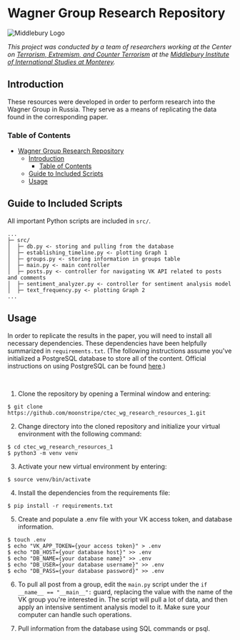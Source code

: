 # Wagner Group Research Repository

![Middlebury Logo](https://avatars.githubusercontent.com/u/65674242?s=200&v=4)

*This project was conducted by a team of researchers working at the Center on [Terrorism, Extremism, and Counter Terrorism](https://www.middlebury.edu/institute/tags/ctec) at the [Middlebury Institute of International Studies at Monterey](https://www.middlebury.edu/institute/).*

## Introduction
These resources were developed in order to perform research into the Wagner Group in Russia. They serve as a means of replicating the data found in the corresponding paper.

### Table of Contents
- [Wagner Group Research Repository](#wagner-group-research-repository)
  - [Introduction](#introduction)
    - [Table of Contents](#table-of-contents)
  - [Guide to Included Scripts](#guide-to-included-scripts)
  - [Usage](#usage)

## Guide to Included Scripts

All important Python scripts are included in `src/`.

```
...
├─ src/
│  ├─ db.py <- storing and pulling from the database
│  ├─ establishing_timeline.py <- plotting Graph 1
│  ├─ groups.py <- storing information in groups table
│  ├─ main.py <- main controller
│  ├─ posts.py <- controller for navigating VK API related to posts and comments
│  ├─ sentiment_analyzer.py <- controller for sentiment analysis model
│  ├─ text_frequency.py <- plotting Graph 2
...
```

## Usage

In order to replicate the results in the paper, you will need to install all necessary dependencies. These dependencies have been helpfully summarized in `requirements.txt`. (The following instructions assume you've initialized a PostgreSQL database to store all of the content. Official instructions on using PostgreSQL can be found [here](https://www.postgresql.org/docs/current/tutorial.html).)

<br/>

1. Clone the repository by opening a Terminal window and entering:

```
$ git clone https://github.com/moonstripe/ctec_wg_research_resources_1.git
```

2. Change directory into the cloned repository and initialize your virtual environment with the following command:

```
$ cd ctec_wg_research_resources_1
$ python3 -m venv venv
```

3. Activate your new virtual environment by entering:
   
```
$ source venv/bin/activate
```

4. Install the dependencies from the requirements file:

```
$ pip install -r requirements.txt
```

5. Create and populate a .env file with your VK access token, and database information.

```
$ touch .env
$ echo "VK_APP_TOKEN={your access token}" > .env
$ echo "DB_HOST={your database host}" >> .env
$ echo "DB_NAME={your database name}" >> .env
$ echo "DB_USER={your database username}" >> .env
$ echo "DB_PASS={your database password}" >> .env
```

6. To pull all post from a group, edit the `main.py` script under the `if __name__ == "__main__":` guard, replacing the value with the name of the VK group you're interested in. The script will pull a lot of data, and then apply an intensive sentiment analysis model to it. Make sure your computer can handle such operations.

7. Pull information from the database using SQL commands or psql. 